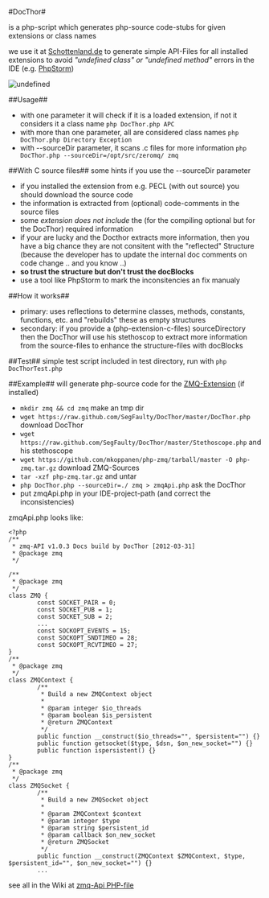 #DocThor#


is a php-script which generates php-source code-stubs for given extensions or class names

we use it at [Schottenland.de](http://www.schottenland.de) to generate simple API-Files for all installed extensions
to avoid *"undefined class" or "undefined method"* errors in the IDE (e.g. [PhpStorm](http://www.jetbrains.com/phpstorm/))

![undefined](https://raw.github.com/SegFaulty/DocThor/master/undefined.png)

##Usage##
* with one parameter it will check if it is a loaded extension, if not it considers it a class name `php DocThor.php APC`
* with more than one parameter, all are considered class names `php DocThor.php Directory Exception`
* with --sourceDir parameter, it scans .c files for more information `php DocThor.php --sourceDir=/opt/src/zeromq/ zmq`

##With C source files##
some hints if you use the --sourceDir parameter

* if you installed the extension from e.g. PECL (with out source) you should download the source code
* the information is extracted from (optional) code-comments in the source files
* some *extension does not include* the (for the compiling optional but for the DocThor) required information
* if your are lucky and the Docthor extracts more information, then you have a big chance they are not consitent with the "reflected" Structure (because the developer has to update the internal doc comments on code change .. and you know ..)
* **so trust the structure but don't trust the docBlocks**
* use a tool like PhpStorm to mark the inconsitencies an fix manualy

##How it works##
* primary: uses reflections to determine classes, methods, constants, functions, etc. and "rebuilds" these as empty structures
* secondary: if you provide a (php-extension-c-files) sourceDirectory then the DocThor will use his stethoscop to extract more information from the source-files to enhance the structure-files with docBlocks

##Test##
simple test script included in test directory, run with `php DocThorTest.php` 

##Example##
will generate php-source code for the [ZMQ-Extension](http://www.zeromq.org) (if installed)

* `mkdir zmq && cd zmq` make an tmp dir
* `wget https://raw.github.com/SegFaulty/DocThor/master/DocThor.php` download DocThor
* `wget https://raw.github.com/SegFaulty/DocThor/master/Stethoscope.php` and his stethoscope
* `wget https://github.com/mkoppanen/php-zmq/tarball/master -O php-zmq.tar.gz` download ZMQ-Sources
* `tar -xzf php-zmq.tar.gz` and untar
* `php DocThor.php --sourceDir=./ zmq > zmqApi.php` ask the DocThor
* put zmqApi.php in your IDE-project-path (and correct the inconsistencies)
 
zmqApi.php looks like:

    <?php
    /**
     * zmq-API v1.0.3 Docs build by DocThor [2012-03-31]
     * @package zmq
     */

    /**
     * @package zmq
     */
    class ZMQ {
            const SOCKET_PAIR = 0;
            const SOCKET_PUB = 1;
            const SOCKET_SUB = 2;
            ...
            const SOCKOPT_EVENTS = 15;
            const SOCKOPT_SNDTIMEO = 28;
            const SOCKOPT_RCVTIMEO = 27;
    }
    /**
     * @package zmq
     */
    class ZMQContext {
            /**
             * Build a new ZMQContext object
             *
             * @param integer $io_threads
             * @param boolean $is_persistent
             * @return ZMQContext
             */
            public function __construct($io_threads="", $persistent="") {}
            public function getsocket($type, $dsn, $on_new_socket="") {}
            public function ispersistent() {}
    }
    /**
     * @package zmq
     */
    class ZMQSocket {
            /**
             * Build a new ZMQSocket object
             *
             * @param ZMQContext $context
             * @param integer $type
             * @param string $persistent_id
             * @param callback $on_new_socket
             * @return ZMQSocket
             */
            public function __construct(ZMQContext $ZMQContext, $type, $persistent_id="", $on_new_socket="") {}
            ...

see all in the Wiki at [zmq-Api PHP-file](https://github.com/SegFaulty/DocThor/wiki/zmq)